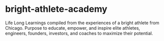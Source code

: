 # bright-athlete-academy
Life Long Learnings compiled from the experiences of a bright athlete from Chicago. Purpose to educate, empower, and inspire elite athletes, engineers, founders, investors, and coaches to maximize their potential.
